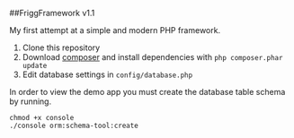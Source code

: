 ##FriggFramework v1.1

My first attempt at a simple and modern PHP framework.

1. Clone this repository
2. Download [composer](http://getcomposer.org/) and install dependencies with ```php composer.phar update```
3. Edit database settings in ```config/database.php```

In order to view the demo app you must create the database table schema by running.

	chmod +x console
	./console orm:schema-tool:create


